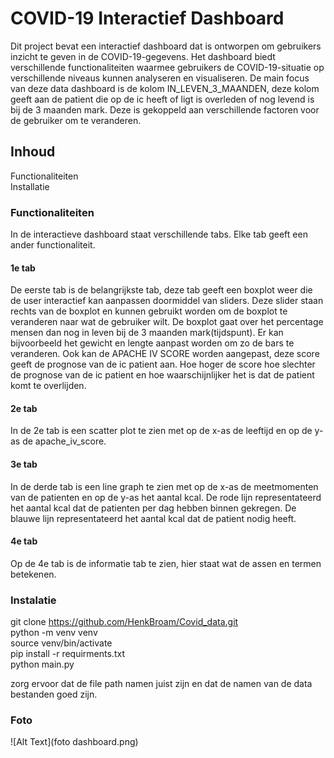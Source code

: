 # COVID-19 Interactief Dashboard
Dit project bevat een interactief dashboard dat is ontworpen om gebruikers inzicht te geven in de COVID-19-gegevens. Het dashboard biedt verschillende functionaliteiten waarmee gebruikers de COVID-19-situatie op verschillende niveaus kunnen analyseren en visualiseren.
De main focus van deze data dashboard is de kolom IN_LEVEN_3_MAANDEN, deze kolom geeft aan de patient die op de ic heeft of ligt is overleden of nog levend is bij de 3 maanden  mark. Deze is gekoppeld aan verschillende factoren voor de gebruiker om te veranderen.

## Inhoud
Functionaliteiten <br>
Installatie <br>


### Functionaliteiten
In de interactieve dashboard staat verschillende tabs. 
Elke tab geeft een ander functionaliteit.

#### 1e tab
De eerste tab is de belangrijkste tab, deze tab geeft een boxplot weer die de user interactief kan aanpassen doormiddel van sliders.
Deze slider staan rechts van de boxplot en kunnen gebruikt worden om de boxplot te veranderen naar wat de gebruiker wilt.
De boxplot gaat over het percentage mensen dan nog in leven bij de 3 maanden mark(tijdspunt).
Er kan bijvoorbeeld het gewicht en lengte aanpast worden om zo de bars te veranderen. 
Ook kan de APACHE IV SCORE worden aangepast, deze score geeft de prognose van de ic patient aan.
Hoe hoger de score hoe slechter de prognose van de ic patient en hoe waarschijnlijker het is dat de patient komt te overlijden.


#### 2e tab
In de 2e tab is een scatter plot te zien met op de x-as de leeftijd en op de y-as de apache_iv_score.

#### 3e tab 
In de derde tab is een line graph te zien met op de x-as de meetmomenten van de patienten en op de y-as het aantal kcal.
De rode lijn representateerd het aantal kcal dat de patienten per dag hebben binnen gekregen.
De blauwe lijn representateerd het aantal kcal dat de patient nodig heeft.

#### 4e tab
Op de 4e tab is de informatie tab te zien, hier staat wat de assen en termen betekenen.

### Instalatie 
git clone https://github.com/HenkBroam/Covid_data.git <br>
python -m venv venv <br>
source venv/bin/activate  <br>
pip install -r requirments.txt <br>
python main.py <br>

zorg ervoor dat de file path namen juist zijn en dat de namen van de data bestanden goed zijn.

### Foto
![Alt Text](foto dashboard.png)




